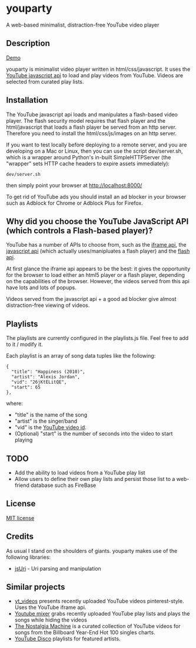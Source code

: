 # youparty

A web-based minimalist, distraction-free YouTube video player

## Description

[Demo](http://robertmaldon.github.io/demo/youparty/)

youparty is minimalist video player written in html/css/javascript. It uses the [YouTube javascript api](https://developers.google.com/youtube/js_api_reference) to load and play videos from YouTube. Videos are selected from curated play lists.

## Installation

The YouTube javascript api loads and manipulates a flash-based video player. The flash security model requires that flash player and the html/javascript that loads a flash player be served from an http server. Therefore you need to install the html/css/js/images on an http server.

If you want to test locally before deploying to a remote server, and you are developing on a Mac or Linux, then you can use the script dev/server.sh, which is a wrapper around Python's in-built SimpleHTTPServer (the "wrapper" sets HTTP cache headers to expire assets immediately):

    dev/server.sh

then simply point your browser at [http://localhost:8000/](http://localhost:8000/)

To get rid of YouTube ads you should install an ad blocker in your browser such as Adblock for Chrome or Adblock Plus for Firefox.

## Why did you choose the YouTube JavaScript API (which controls a Flash-based player)?

YouTube has a number of APIs to choose from, such as the [iframe api](https://developers.google.com/youtube/iframe_api_reference), the [javascript api](https://developers.google.com/youtube/js_api_reference) (which actually uses/manipluates a flash player) and the [flash api](https://developers.google.com/youtube/flash_api_reference).

At first glance the iframe api appears to be the best: it gives the opportunity for the browser to load either an html5 player or a flash player, depending on the capabilities of the browser. However, the videos served from this api have lots and lots of popups.

Videos served from the javascript api + a good ad blocker give almost distraction-free viewing of videos.

## Playlists

The playlists are currently configured in the playlists.js file. Feel free to add to it / modify it.

Each playlist is an array of song data tuples like the following:

    {
      "title": "Happiness (2010)",
      "artist": "Alexis Jordan",
      "vid": "26jKtELitQE",
      "start": 65
    },

where:
* "title" is the name of the song
* "artist" is the singer/band
* "vid" is the [YouTube video id](https://productforums.google.com/forum/#!topic/youtube/wv_aUD-QIvs).
* (Optional) "start" is the number of seconds into the video to start playing

## TODO

* Add the ability to load videos from a YouTube play list
* Allow users to define their own play lists and persist those list to a web-friend database such as FireBase

## License

[MIT license](LICENSE)

## Credits

As usual I stand on the shoulders of giants. youparty makes use of the following libraries:

* [jsUri](https://github.com/derek-watson/jsUri) - Uri parsing and manipulation

## Similar projects

* [yt_videos](http://www.sitepoint.com/youtube-rails/) presents recently uploaded YouTube videos pinterest-style. Uses the YouTube iframe api.
* [Youtube mixer](https://github.com/kristopolous/ytmix) grabs recently uploaded YouTube play lists and plays the songs while hiding the videos
* [The Nostalgia Machine](http://thenostalgiamachine.com/) is a curated collection of YouTube videos for songs from the Billboard Year-End Hot 100 singles charts.
* [YouTube Disco](https://www.youtube.com/disco) playlists for featured artists.
